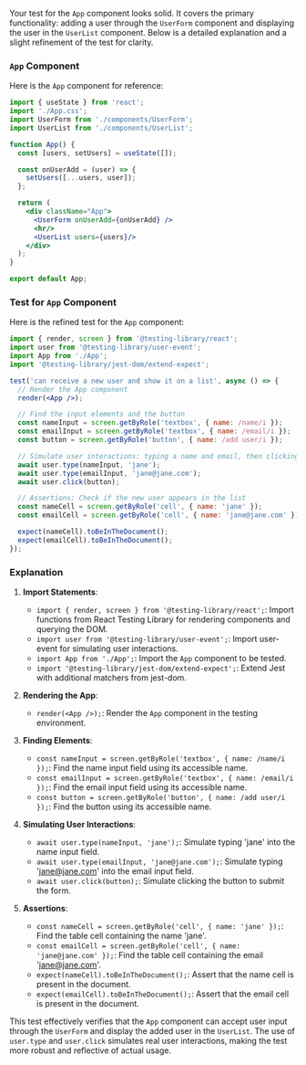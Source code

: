 Your test for the `App` component looks solid. It covers the primary functionality: adding a user through the `UserForm` component and displaying the user in the `UserList` component. Below is a detailed explanation and a slight refinement of the test for clarity.

### `App` Component

Here is the `App` component for reference:

```jsx
import { useState } from 'react';
import './App.css';
import UserForm from './components/UserForm';
import UserList from './components/UserList';

function App() {
  const [users, setUsers] = useState([]);

  const onUserAdd = (user) => {
    setUsers([...users, user]);
  };

  return (
    <div className="App">
      <UserForm onUserAdd={onUserAdd} />
      <hr/>
      <UserList users={users}/>
    </div>
  );
}

export default App;
```

### Test for `App` Component

Here is the refined test for the `App` component:

```jsx
import { render, screen } from '@testing-library/react';
import user from '@testing-library/user-event';
import App from './App';
import '@testing-library/jest-dom/extend-expect';

test('can receive a new user and show it on a list', async () => {
  // Render the App component
  render(<App />);

  // Find the input elements and the button
  const nameInput = screen.getByRole('textbox', { name: /name/i });
  const emailInput = screen.getByRole('textbox', { name: /email/i });
  const button = screen.getByRole('button', { name: /add user/i });

  // Simulate user interactions: typing a name and email, then clicking the button
  await user.type(nameInput, 'jane');
  await user.type(emailInput, 'jane@jane.com');
  await user.click(button);

  // Assertions: Check if the new user appears in the list
  const nameCell = screen.getByRole('cell', { name: 'jane' });
  const emailCell = screen.getByRole('cell', { name: 'jane@jane.com' });

  expect(nameCell).toBeInTheDocument();
  expect(emailCell).toBeInTheDocument();
});
```

### Explanation

1. **Import Statements**:
    - `import { render, screen } from '@testing-library/react';`: Import functions from React Testing Library for rendering components and querying the DOM.
    - `import user from '@testing-library/user-event';`: Import user-event for simulating user interactions.
    - `import App from './App';`: Import the `App` component to be tested.
    - `import '@testing-library/jest-dom/extend-expect';`: Extend Jest with additional matchers from jest-dom.

2. **Rendering the App**:
    - `render(<App />);`: Render the `App` component in the testing environment.

3. **Finding Elements**:
    - `const nameInput = screen.getByRole('textbox', { name: /name/i });`: Find the name input field using its accessible name.
    - `const emailInput = screen.getByRole('textbox', { name: /email/i });`: Find the email input field using its accessible name.
    - `const button = screen.getByRole('button', { name: /add user/i });`: Find the button using its accessible name.

4. **Simulating User Interactions**:
    - `await user.type(nameInput, 'jane');`: Simulate typing 'jane' into the name input field.
    - `await user.type(emailInput, 'jane@jane.com');`: Simulate typing 'jane@jane.com' into the email input field.
    - `await user.click(button);`: Simulate clicking the button to submit the form.

5. **Assertions**:
    - `const nameCell = screen.getByRole('cell', { name: 'jane' });`: Find the table cell containing the name 'jane'.
    - `const emailCell = screen.getByRole('cell', { name: 'jane@jane.com' });`: Find the table cell containing the email 'jane@jane.com'.
    - `expect(nameCell).toBeInTheDocument();`: Assert that the name cell is present in the document.
    - `expect(emailCell).toBeInTheDocument();`: Assert that the email cell is present in the document.

This test effectively verifies that the `App` component can accept user input through the `UserForm` and display the added user in the `UserList`. The use of `user.type` and `user.click` simulates real user interactions, making the test more robust and reflective of actual usage.